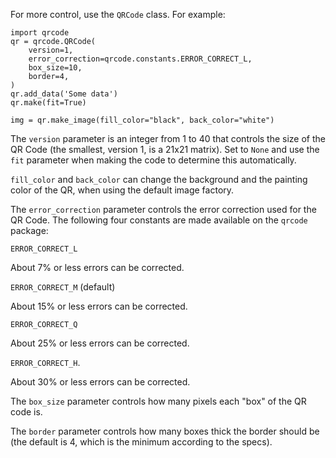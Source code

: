 For more control, use the `QRCode` class. For example:

``` {.python}
import qrcode
qr = qrcode.QRCode(
    version=1,
    error_correction=qrcode.constants.ERROR_CORRECT_L,
    box_size=10,
    border=4,
)
qr.add_data('Some data')
qr.make(fit=True)

img = qr.make_image(fill_color="black", back_color="white")
```

The `version` parameter is an integer from 1 to 40 that controls the
size of the QR Code (the smallest, version 1, is a 21x21 matrix). Set to
`None` and use the `fit` parameter when making the code to determine
this automatically.

`fill_color` and `back_color` can change the background and the painting
color of the QR, when using the default image factory.

The `error_correction` parameter controls the error correction used for
the QR Code. The following four constants are made available on the
`qrcode` package:

`ERROR_CORRECT_L`

About 7% or less errors can be corrected.

`ERROR_CORRECT_M` (default)

About 15% or less errors can be corrected.

`ERROR_CORRECT_Q`

About 25% or less errors can be corrected.

`ERROR_CORRECT_H`.

About 30% or less errors can be corrected.

The `box_size` parameter controls how many pixels each \"box\" of the QR
code is.

The `border` parameter controls how many boxes thick the border should
be (the default is 4, which is the minimum according to the specs).
